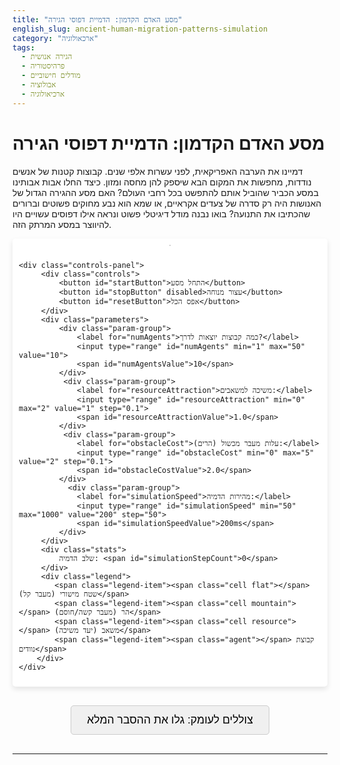 ```yaml
---
title: "מסע האדם הקדמון: הדמיית דפוסי הגירה"
english_slug: ancient-human-migration-patterns-simulation
category: "ארכאולוגיה"
tags:
  - הגירה אנושית
  - פרהיסטוריה
  - מודלים חישוביים
  - אבולוציה
  - ארכיאולוגיה
---
```

# מסע האדם הקדמון: הדמיית דפוסי הגירה

דמיינו את הערבה האפריקאית, לפני עשרות אלפי שנים. קבוצות קטנות של אנשים נודדות, מחפשות את המקום הבא שיספק להן מחסה ומזון. כיצד החלו אבות אבותינו במסע הכביר שהוביל אותם להתפשט בכל רחבי העולם? האם מסע ההגירה הגדול של האנושות היה רק סדרה של צעדים אקראיים, או שמא הוא נבע מחוקים פשוטים וברורים שהכתיבו את התנועה? בואו נבנה מודל דיגיטלי פשוט ונראה אילו דפוסים עשויים היו להיווצר במסע המרתק הזה.

<div class="simulation-container">
    <div id="simulationGrid" class="grid">
        <!-- Grid cells will be generated here by JavaScript -->
    </div>
    <!-- Agents will be appended directly to simulation-container for smooth movement -->

    <div class="controls-panel">
         <div class="controls">
             <button id="startButton">התחל מסע</button>
             <button id="stopButton" disabled>עצור מנוחה</button>
             <button id="resetButton">אפס הכל</button>
         </div>
         <div class="parameters">
             <div class="param-group">
                 <label for="numAgents">כמה קבוצות יוצאות לדרך?</label>
                 <input type="range" id="numAgents" min="1" max="50" value="10">
                 <span id="numAgentsValue">10</span>
             </div>
              <div class="param-group">
                 <label for="resourceAttraction">משיכה למשאבים:</label>
                 <input type="range" id="resourceAttraction" min="0" max="2" value="1" step="0.1">
                 <span id="resourceAttractionValue">1.0</span>
             </div>
              <div class="param-group">
                 <label for="obstacleCost">עלות מעבר מכשול (הרים):</label>
                 <input type="range" id="obstacleCost" min="0" max="5" value="2" step="0.1">
                 <span id="obstacleCostValue">2.0</span>
             </div>
               <div class="param-group">
                 <label for="simulationSpeed">מהירות הדמיה:</label>
                 <input type="range" id="simulationSpeed" min="50" max="1000" value="200" step="50">
                 <span id="simulationSpeedValue">200ms</span>
             </div>
         </div>
         <div class="stats">
             שלב הדמיה: <span id="simulationStepCount">0</span>
         </div>
         <div class="legend">
            <span class="legend-item"><span class="cell flat"></span> שטח מישורי (מעבר קל)</span>
            <span class="legend-item"><span class="cell mountain"></span> הר (מעבר קשה/חוסם)</span>
            <span class="legend-item"><span class="cell resource"></span> משאב (יעד משיכה)</span>
            <span class="legend-item"><span class="agent"></span> קבוצת נוודים</span>
        </div>
    </div>
</div>

<button id="toggleExplanation" class="toggle-explanation">צוללים לעומק: גלו את ההסבר המלא</button>

<div id="explanationContent" class="explanation" style="display: none;">
    <h2>מסע ההגירה הגדול: ממודלים פשוטים לתובנות על העבר הרחוק</h2>

    <p>איך הצליחו קבוצות קטנות של בני אדם קדמונים לכסות מרחקים עצומים ולהתפשט על פני יבשות שלמות, לפני עשרות ואף מאות אלפי שנים? חקר ההגירה האנושית הפרהיסטורית הוא שדה ידע מסעיר המשלב עדויות אילמות מהעבר - ממצאים ארכיאולוגיים, רמזים גנטיים הטמונים ב-DNA שלנו, ומודלים חישוביים שמנסים לפענח את ההיגיון מאחורי התנועה. האתגר המרכזי טמון כמובן בהיעדר תיעוד ישיר - אנחנו מסתמכים על שרידים מועטים ועל יכולתנו לבנות מודלים שמדמים תהליכים אפשריים.</p>

    <h3>מה הניע אותם לנוע? גורמי "משיכה" ו"דחייה"</h3>
    <p>ההגירה בימי קדם לא הייתה סתמית. היא נבעה ממניעים חיוניים להישרדות ולהתפתחות, שניתן לחלק לשתי קטגוריות ראשיות:</p>
    <ul>
        <li>**כוחות משיכה:** מחפשים אחר הטוב ביותר - מקורות מזון זמינים (אזורי ציד או ליקוט עשירים), גישה נוחה למים, אקלים שנעים יותר לחיות בו, או פשוט אזורים פחות צפופים שבהם התחרות על משאבים נמוכה יותר.</li>
        <li>**כוחות דחייה:** בורחים מפני הסכנה והמחסור - אזורים שבהם משאבים התדלדלו או אזלו כליל, סכנות מצד טורפים גדולים או קבוצות אנושיות יריבות, ותנאי אקלים שהפכו את השטח לעוין וקשה למחייה.</li>
    </ul>

    <h3>ההשפעה הדרמטית של פני השטח</h3>
    <p>הגיאוגרפיה שימשה ככוח מעצב עצום במסלולי ההגירה. רכסי הרים אדירים, מדבריות צחיחים, וימים ואוקיינוסים עצומים פעלו כמחסומים טבעיים, לעיתים בלתי עבירים, שהכתיבו נתיבי תנועה אפשריים. אפילו נהרות גדולים יכלו להוות מכשול רציני עד למציאת נקודות חצייה נוחות. לעומת זאת, עמקי נהרות פוריים או מעברים צרים בין הרים (מעברי הרים) יכלו להפוך לנתיבי תנועה ראשיים, מעין "כבישים מהירים" של התקופה הפרהיסטורית.</p>

    <h3>הצצה למודלים חישוביים: מודלים מבוססי סוכנים (Agent-Based Models)</h3>
    <p>ההדמיה שראיתם היא דוגמה פשוטה אך עוצמתית למודל מבוסס סוכנים (ABM). בשיטה זו, במקום לנסות לחזות את התנהגות המערכת כולה באופן ישיר, אנו מתמקדים ביצירת "סוכנים" וירטואליים (במקרה זה, כל סוכן מייצג קבוצה קטנה של אנשים). כל סוכן מקבל סט פשוט של כללים או "אינסטינקטים" שמכתיבים את התנהגותו בסביבה הדיגיטלית (המפה). ההדמיה מתקדמת בצעדי זמן, ובכל צעד, כל סוכן פועל לפי הכללים שלו, מגיב לסביבה ולסוכנים אחרים (במודלים מורכבים יותר).</p>

    <h3>קסם האמרג'נס (Emergence)</h3>
    <p>אחד הרעיונות המרתקים ביותר שמודלים אלו מדגימים הוא תופעת ה'אמרג'נס' (Emergence - הופעה/התהוות). זוהי התופעה שבה דפוסים מורכבים ומסודרים ברמת המערכת כולה אינם נובעים מתכנון מרכזי או חוקים מסובכים ברמת המערכת, אלא מתהווים באופן ספונטני כתוצאה מאינטראקציות פשוטות ומקומיות בין הסוכנים לבין סביבתם, ובין הסוכנים לבין עצמם. בהדמיית ההגירה, תנועה פשוטה של כל קבוצה המנסה למצוא את דרכה, תוך הימנעות ממכשולים ומשיכה למשאבים, יכולה להוביל להיווצרות רשת של נתיבי הגירה ברורים ודפוסי התיישבות שמכסים את המפה באופן שמזכיר דפוסים אמיתיים שאנו מוצאים בחקר ההיסטוריה האנושית.</p>

    <h3>איך זה קשור למחקר האמיתי?</h3>
    <p>מודלים פשטניים כמו זה מספקים לחוקרים "מעבדת ניסוי" דיגיטלית. הם מאפשרים לבדוק השערות לגבי האופן שבו גורמים בסיסיים - כמו זמינות משאבים, מכשולים גאוגרפיים, ואף סוגים שונים של התנהגות קבוצתית - יכלו לעצב את מסלולי ההגירה שאנו מזהים באמצעות ממצאים ארכיאולוגיים (כלי עבודה, שרידי מבנים) וניתוחים גנטיים של אוכלוסיות בנות זמננו ושל דנ"א עתיק.</p>

    <h3>חשוב לזכור: זהו רק מודל!</h3>
    <p>אין לשכוח שהדמיה זו היא ייצוג פשטני ביותר של מציאות היסטורית סופר-מורכבת. מודלים מתקדמים יותר המשמשים במחקר האמיתי כוללים מגוון רחב של גורמים נוספים: התפתחות טכנולוגית (יכולת לבנות סירות, לשפר כלי ציד), מבנים חברתיים, אינטראקציה ואף סכסוכים בין קבוצות, שינויים סביבתיים דינמיים (תקופות קרח, שיטפונות) ועוד. אך גם מודל בסיסי זה מסייע להמחיש את הרעיון המרכזי: לעיתים, דפוסים גלובליים מורכבים נובעים מיישום עקבי של חוקים מקומיים פשוטים.</p>
</div>

<style>
    :root {
        --grid-background: #e0ffe0; /* Light green for flat land */
        --mountain-color: #a0a0a0; /* Grey for mountains */
        --resource-color: #ffffa0; /* Yellow for resources */
        --agent-color: #ff6666; /* Red for agents */
        --cell-border: #d0d0d0; /* Subtle border */
        --controls-background: #f0f0f0;
        --button-bg: #4CAF50; /* Green button */
        --button-hover-bg: #45a049;
        --button-text: white;
        --disabled-button-bg: #cccccc;
        --disabled-button-text: #666666;
        --border-radius: 5px;
        --padding: 10px;
        --agent-size: 16px; /* Size of the agent circle */
        --cell-size: 20px; /* Size of the grid cell */
    }

    .simulation-container {
        display: flex;
        flex-direction: column;
        align-items: center;
        margin-bottom: 30px;
        direction: ltr; /* Grid is LTR */
        position: relative; /* Needed for absolute positioning of agents */
        padding: var(--padding);
        background-color: #ffffff; /* White background for the container */
        border-radius: var(--border-radius);
        box-shadow: 0 4px 8px rgba(0, 0, 0, 0.1);
    }

    .grid {
        display: grid;
        border: 1px solid var(--cell-border);
        margin-bottom: var(--padding);
        background-color: var(--grid-background);
        position: relative; /* Ensure cells are positioned correctly */
        overflow: hidden; /* Hide agents moving outside grid bounds (shouldn't happen) */
    }

    .cell {
        width: var(--cell-size);
        height: var(--cell-size);
        box-sizing: border-box;
        border: 1px dotted rgba(0, 0, 0, 0.05); /* Very subtle cell borders */
        position: relative; /* Needed for agent z-index */
    }

    .flat { background-color: var(--grid-background); }
    .mountain {
        background-color: var(--mountain-color);
        background-image: linear-gradient(45deg, rgba(255,255,255,.1) 25%, transparent 25%, transparent 50%, rgba(255,255,255,.1) 50%, rgba(255,255,255,.1) 75%, transparent 75%, transparent);
        background-size: 10px 10px;
    }
    .resource {
        background-color: var(--resource-color);
        /* Add a subtle shimmer or glow effect later if needed */
        border: none; /* Remove dashed border */
    }

    .agent {
        width: var(--agent-size);
        height: var(--agent-size);
        background-color: var(--agent-color);
        border-radius: 50%;
        position: absolute; /* Position relative to simulation-container */
        transform: translate(-50%, -50%); /* Center point of the agent */
        transition: top 0.2s linear, left 0.2s linear; /* Smooth movement */
        box-shadow: 0 1px 3px rgba(0,0,0,0.3);
        z-index: 10; /* Ensure agents are above grid cells */
    }

    .controls-panel {
        background-color: var(--controls-background);
        padding: var(--padding);
        border-radius: var(--border-radius);
        width: 100%; /* Take full width of container */
        max-width: 650px; /* Match grid width or slightly larger */
        box-sizing: border-box;
        display: flex;
        flex-direction: column;
        align-items: center;
        direction: rtl; /* Hebrew layout */
        text-align: right;
    }

    .controls {
        display: flex;
        gap: var(--padding);
        margin-bottom: var(--padding);
        flex-wrap: wrap;
        justify-content: center;
        width: 100%;
    }

    .controls button {
        padding: 10px 20px;
        font-size: 1rem;
        cursor: pointer;
        border: none;
        border-radius: var(--border-radius);
        background-color: var(--button-bg);
        color: var(--button-text);
        transition: background-color 0.3s ease;
        flex-grow: 1; /* Allow buttons to grow */
        min-width: 100px; /* Minimum width for buttons */
    }

    .controls button:hover:not(:disabled) {
        background-color: var(--button-hover-bg);
    }

     .controls button:disabled {
        background-color: var(--disabled-button-bg);
        color: var(--disabled-button-text);
        cursor: not-allowed;
    }

    .parameters {
        display: grid;
        grid-template-columns: repeat(auto-fit, minmax(250px, 1fr));
        gap: var(--padding);
        margin-bottom: var(--padding);
        width: 100%;
    }

    .param-group {
        display: flex;
        flex-direction: column;
        align-items: flex-start;
    }

    .param-group label {
        font-size: 0.9rem;
        margin-bottom: 5px;
        color: #555;
    }

    .param-group input[type="range"] {
        width: 100%;
        -webkit-appearance: none; /* Override default browser styles */
        appearance: none;
        height: 8px;
        background: #d3d3d3;
        outline: none;
        opacity: 0.7;
        transition: opacity .2s;
        border-radius: 4px;
    }

    .param-group input[type="range"]:hover {
        opacity: 1;
    }

    .param-group input[type="range"]::-webkit-slider-thumb {
        -webkit-appearance: none;
        appearance: none;
        width: 18px;
        height: 18px;
        background: var(--button-bg);
        cursor: pointer;
        border-radius: 50%;
    }

    .param-group input[type="range"]::-moz-range-thumb {
        width: 18px;
        height: 18px;
        background: var(--button-bg);
        cursor: pointer;
        border-radius: 50%;
    }

    .param-group span {
        font-size: 0.9rem;
        color: #333;
        margin-top: 3px;
    }

    .stats {
         margin-bottom: var(--padding);
         font-size: 1rem;
         color: #333;
         width: 100%;
         text-align: center;
    }

    .legend {
        border-top: 1px solid #ccc;
        padding-top: var(--padding);
        margin-top: var(--padding);
        display: flex;
        flex-wrap: wrap;
        gap: var(--padding);
        font-size: 0.9rem;
        align-items: center;
        justify-content: center; /* Center legend items */
        width: 100%;
    }

    .legend-item {
        display: flex;
        align-items: center;
    }

    .legend-item .cell {
         width: 15px;
         height: 15px;
         margin-left: 8px; /* Space between symbol and text */
         position: static; /* Don't use absolute positioning */
         top: auto; left: auto;
         border-radius: 3px; /* Slightly rounded corners */
         border: none; /* No border in legend */
         flex-shrink: 0; /* Prevent shrinking */
    }
     .legend-item .flat { background-color: var(--grid-background); }
     .legend-item .mountain { background-color: var(--mountain-color); background-image: none;} /* Simplify mountain in legend */
     .legend-item .resource { background-color: var(--resource-color); }


    .legend-item .agent {
         width: 15px;
         height: 15px;
         margin-left: 8px;
         position: static;
         top: auto; left: auto;
         border-radius: 50%;
         background-color: var(--agent-color);
         box-shadow: none;
         flex-shrink: 0; /* Prevent shrinking */
    }


    .toggle-explanation {
        display: block;
        margin: 30px auto;
        padding: 12px 25px;
        font-size: 1.1rem;
        cursor: pointer;
        border: 1px solid #ccc;
        background-color: #f0f0f0;
        border-radius: var(--border-radius);
        transition: background-color 0.3s ease, border-color 0.3s ease;
    }

    .toggle-explanation:hover {
         background-color: #e0e0e0;
         border-color: #bbb;
    }

    .explanation {
        margin-top: 20px;
        padding: 20px;
        border: 1px solid #eee;
        background-color: #f9f9f9;
        direction: rtl; /* Hebrew text */
        text-align: right;
        border-radius: var(--border-radius);
        line-height: 1.6;
        color: #333;
        transition: all 0.5s ease-in-out; /* Smooth transition for display toggle */
        /* Initial state handled by JS style="display: none;" */
    }

    .explanation h2, .explanation h3 {
        color: #1a1a1a;
        margin-bottom: 10px;
    }
     .explanation h2 { margin-top: 0; }

    .explanation p {
        margin-bottom: 15px;
    }

    .explanation ul {
        list-style: disc inside;
        padding-right: 20px;
        margin-bottom: 15px;
    }
     .explanation li {
         margin-bottom: 8px;
         color: #555;
     }

     .explanation strong {
         color: #1a1a1a;
     }
</style>

<script>
    document.addEventListener('DOMContentLoaded', () => {
        const simulationContainer = document.querySelector('.simulation-container');
        const gridElement = document.getElementById('simulationGrid');
        const startButton = document.getElementById('startButton');
        const stopButton = document.getElementById('stopButton');
        const resetButton = document.getElementById('resetButton');
        const toggleExplanationButton = document.getElementById('toggleExplanation');
        const explanationContent = document.getElementById('explanationContent');
        const numAgentsInput = document.getElementById('numAgents');
        const numAgentsValueSpan = document.getElementById('numAgentsValue');
        const resourceAttractionInput = document.getElementById('resourceAttraction');
        const resourceAttractionValueSpan = document.getElementById('resourceAttractionValue');
        const obstacleCostInput = document.getElementById('obstacleCost');
        const obstacleCostValueSpan = document.getElementById('obstacleCostValue');
        const simulationSpeedInput = document.getElementById('simulationSpeed');
        const simulationSpeedValueSpan = document.getElementById('simulationSpeedValue');
        const simulationStepCountSpan = document.getElementById('simulationStepCount');


        const GRID_WIDTH = 30;
        const GRID_HEIGHT = 20;
        const CELL_SIZE = 20; // Matches CSS --cell-size
        const AGENT_SIZE = 16; // Matches CSS --agent-size

        // Define cell types and their properties relevant to movement
        const CELL_TYPE = {
            FLAT: 'flat',
            MOUNTAIN: 'mountain',
            RESOURCE: 'resource'
        };

        let grid = [];
        let agents = [];
        let simulationInterval = null;
        let simulationStep = 0;

        // Read parameters from controls
        const getNumAgents = () => parseInt(numAgentsInput.value, 10);
        const getResourceAttraction = () => parseFloat(resourceAttractionInput.value);
        const getObstacleCost = () => parseFloat(obstacleCostInput.value);
        const getSimulationSpeed = () => parseInt(simulationSpeedInput.value, 10);


        function createGrid() {
            gridElement.style.gridTemplateColumns = `repeat(${GRID_WIDTH}, ${CELL_SIZE}px)`;
            gridElement.style.gridTemplateRows = `repeat(${GRID_HEIGHT}, ${CELL_SIZE}px)`;

            // Clear previous grid and agents
            gridElement.innerHTML = '';
             // Remove agent elements that were appended to the container
            simulationContainer.querySelectorAll('.agent').forEach(agentEl => agentEl.remove());


            grid = [];
            for (let y = 0; y < GRID_HEIGHT; y++) {
                grid[y] = [];
                for (let x = 0; x < GRID_WIDTH; x++) {
                    const cellDiv = document.createElement('div');
                    cellDiv.classList.add('cell');
                    cellDiv.dataset.x = x;
                    cellDiv.dataset.y = y;

                    // Assign cell type - improved hardcoded map
                    let type = CELL_TYPE.FLAT;
                    const isBorder = x === 0 || x === GRID_WIDTH - 1 || y === 0 || y === GRID_HEIGHT - 1;
                    const isMountain1 = x > 5 && x < 10 && y > 5 && y < 15;
                    const isMountain2 = x > 22 && x < 25 && y > 8 && y < 18; // Another mountain range
                    const isResource1 = y === 10 && x > 10 && x < 20; // Resource patch
                    const isResource2 = y === 16 && x > 3 && x < 10; // Another resource patch
                     const isResource3 = y === 5 && x > 25 && x < 28; // Another resource patch

                    if (isBorder) type = CELL_TYPE.MOUNTAIN; // Map borders are mountains/impassable
                    else if (isMountain1 || isMountain2) type = CELL_TYPE.MOUNTAIN;
                    else if (isResource1 || isResource2 || isResource3) type = CELL_TYPE.RESOURCE;


                    cellDiv.classList.add(type);
                    grid[y][x] = { type: type, element: cellDiv, agents: [] };
                    gridElement.appendChild(cellDiv);
                }
            }
        }

        function placeAgents(count) {
            agents = [];
            for (let i = 0; i < count; i++) {
                let x, y;
                // Find a random, non-mountain cell to start
                do {
                    x = Math.floor(Math.random() * GRID_WIDTH);
                    y = Math.floor(Math.random() * GRID_HEIGHT);
                } while (grid[y][x].type === CELL_TYPE.MOUNTAIN);

                const agentDiv = document.createElement('div');
                agentDiv.classList.add('agent');
                // Position agent element relative to simulation container
                agentDiv.style.left = `${x * CELL_SIZE + CELL_SIZE / 2}px`;
                agentDiv.style.top = `${y * CELL_SIZE + CELL_SIZE / 2}px`;

                const agent = { id: i, x: x, y: y, element: agentDiv };
                agents.push(agent);
                simulationContainer.appendChild(agentDiv); // Append agent to the container
                grid[y][x].agents.push(agent); // Add agent object to cell data for collision/crowding check
            }
        }

        function updateAgentPosition(agent, newX, newY) {
             // Remove agent from current cell's agent list
            const currentCellAgents = grid[agent.y][agent.x].agents;
            const agentIndex = currentCellAgents.indexOf(agent);
            if (agentIndex > -1) {
                currentCellAgents.splice(agentIndex, 1);
            }

            // Update agent's logical position
            agent.x = newX;
            agent.y = newY;

             // Add agent to new cell's agent list
            grid[agent.y][agent.x].agents.push(agent);

            // Update agent's DOM position with CSS transition
            agent.element.style.left = `${newX * CELL_SIZE + CELL_SIZE / 2}px`;
            agent.element.style.top = `${newY * CELL_SIZE + CELL_SIZE / 2}px`;
        }


        function moveAgents() {
            // Shuffle agents array to avoid artifacts from processing order
            const shuffledAgents = agents.sort(() => Math.random() - 0.5);

            const resourceAttraction = getResourceAttraction();
            const obstacleCost = getObstacleCost();


            shuffledAgents.forEach(agent => {
                const possibleMoves = [];
                // 8 directions including diagonals
                const directions = [
                    { dx: 0, dy: -1 }, { dx: 0, dy: 1 }, { dx: -1, dy: 0 }, { dx: 1, dy: 0 },
                    { dx: -1, dy: -1 }, { dx: -1, dy: 1 }, { dx: 1, dy: -1 }, { dx: 1, dy: 1 }
                ];

                directions.forEach(({ dx, dy }) => {
                    const newX = agent.x + dx;
                    const newY = agent.y + dy;

                    // Check boundary conditions
                    if (newX >= 0 && newX < GRID_WIDTH && newY >= 0 && newY < GRID_HEIGHT) {
                        const targetCell = grid[newY][newX];
                        possibleMoves.push({ x: newX, y: newY, type: targetCell.type, agentsInCell: targetCell.agents.length });
                    }
                });

                if (possibleMoves.length > 0) {
                    let bestMove = null;
                    let highestScore = -Infinity;

                    possibleMoves.forEach(move => {
                         // Calculate score for this move
                         let score = Math.random(); // Basic randomness to break ties and add exploration factor

                         // Add bias for resources
                         if (move.type === CELL_TYPE.RESOURCE) {
                             score += resourceAttraction;
                         }

                         // Penalize moving into or through mountains
                         if (move.type === CELL_TYPE.MOUNTAIN) {
                            score -= obstacleCost; // Subtract a significant cost
                         }

                         // Small penalty for moving into an already crowded cell (optional, simple)
                         // A better model might involve splitting or resource competition, but this is basic.
                         // score -= move.agentsInCell * 0.1; // Example: small penalty per agent already there

                         if (score > highestScore) {
                             highestScore = score;
                             bestMove = move;
                         }
                    });

                    // If the best move's score is not drastically negative (e.g., trying to move into a high-cost mountain)
                    // or if it's better than staying put (score 0 for staying, assuming current cell score isn't negative)
                    // a simple rule: only move if the score is positive (prefers resources, avoids obstacles)
                    // Or simply move to the best available cell, even if it's not ideal, unless it's an impassable mountain (already filtered).
                    // Let's stick to moving to the highest scoring valid cell.
                    if (bestMove && (bestMove.x !== agent.x || bestMove.y !== agent.y)) { // Ensure it's an actual move
                         updateAgentPosition(agent, bestMove.x, bestMove.y);
                    }
                }
            });

            simulationStep++;
            simulationStepCountSpan.textContent = simulationStep;
        }

        function startSimulation() {
            if (simulationInterval === null) {
                const speed = getSimulationSpeed();
                simulationInterval = setInterval(simulationStep, speed);
                startButton.disabled = true;
                stopButton.disabled = false;
                // Disable parameter changes while running (or handle them dynamically, but reset is simpler)
                numAgentsInput.disabled = true;
                resourceAttractionInput.disabled = true;
                obstacleCostInput.disabled = true;
                simulationSpeedInput.disabled = true; // Speed can be changed dynamically, but simplified here
                 // Allow speed change dynamically
                 simulationSpeedInput.disabled = false;

            }
        }

        function stopSimulation() {
            clearInterval(simulationInterval);
            simulationInterval = null;
            startButton.disabled = false;
            stopButton.disabled = true;
            // Enable parameter changes when stopped
            numAgentsInput.disabled = false;
            resourceAttractionInput.disabled = false;
            obstacleCostInput.disabled = false;
            simulationSpeedInput.disabled = false;
        }

        function resetSimulation() {
            stopSimulation(); // Stop if running
            simulationStep = 0;
            simulationStepCountSpan.textContent = simulationStep;
            createGrid(); // Recreate grid (clears old agents)
            placeAgents(getNumAgents()); // Place agents based on current setting
            startButton.disabled = false;
            stopButton.disabled = true;
            // Ensure parameters are enabled after reset
             numAgentsInput.disabled = false;
             resourceAttractionInput.disabled = false;
             obstacleCostInput.disabled = false;
             simulationSpeedInput.disabled = false;
        }

        // Event Listeners
        startButton.addEventListener('click', startSimulation);
        stopButton.addEventListener('click', stopSimulation);
        resetButton.addEventListener('click', resetSimulation);

        toggleExplanationButton.addEventListener('click', () => {
            const isHidden = explanationContent.style.display === 'none' || explanationContent.style.display === '';
            explanationContent.style.display = isHidden ? 'block' : 'none';
            toggleExplanationButton.textContent = isHidden ? 'הסתר הסבר' : 'צוללים לעומק: גלו את ההסבר המלא';
        });

         // Parameter input change listeners
         numAgentsInput.addEventListener('input', () => {
             numAgentsValueSpan.textContent = numAgentsInput.value;
         });
          resourceAttractionInput.addEventListener('input', () => {
             resourceAttractionValueSpan.textContent = resourceAttractionInput.value;
         });
          obstacleCostInput.addEventListener('input', () => {
             obstacleCostValueSpan.textContent = obstacleCostInput.value;
         });
          simulationSpeedInput.addEventListener('input', () => {
             simulationSpeedValueSpan.textContent = `${simulationSpeedInput.value}ms`;
             // Update interval speed immediately if simulation is running
             if (simulationInterval !== null) {
                 clearInterval(simulationInterval);
                 simulationInterval = setInterval(simulationStep, getSimulationSpeed());
             }
         });


        // Initial setup
        createGrid(); // Create grid structure first to get gridElement dimensions
        // Set grid dimensions based on calculated cell size and count
        gridElement.style.width = `${GRID_WIDTH * CELL_SIZE}px`;
        gridElement.style.height = `${GRID_HEIGHT * CELL_SIZE}px`;
        simulationContainer.style.width = `${GRID_WIDTH * CELL_SIZE + 2 * var(--padding, 10)}px`; // Adjust container width

        placeAgents(getNumAgents()); // Place initial agents
         // Update value spans initially
        numAgentsValueSpan.textContent = numAgentsInput.value;
        resourceAttractionValueSpan.textContent = resourceAttractionInput.value;
        obstacleCostValueSpan.textContent = obstacleCostInput.value;
        simulationSpeedValueSpan.textContent = `${simulationSpeedInput.value}ms`;


    });
</script>
---